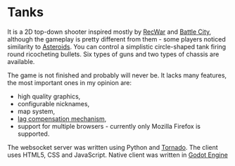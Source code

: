 # Tanks
It is a 2D top-down shooter inspired mostly by [RecWar](http://recwar.50webs.com/) and [Battle City](https://en.wikipedia.org/wiki/Battle_City_%28video_game%29), although the gameplay is pretty different from them - some players noticed similarity to [Asteroids](https://en.wikipedia.org/wiki/Asteroids_%28video_game%29). You can control a simplistic circle-shaped tank firing round ricocheting bullets. Six types of guns and two types of chassis are available.

The game is not finished and probably will never be. It lacks many features, the most important ones in my opinion are:

* high quality graphics,
* configurable nicknames,
* map system,
* [lag compensation mechanism](http://gafferongames.com/networking-for-game-programmers/what-every-programmer-needs-to-know-about-game-networking/),
* support for multiple browsers - currently only Mozilla Firefox is supported.

The websocket server was written using Python and [Tornado](http://www.tornadoweb.org/en/stable/). The client uses HTML5, CSS and JavaScript.
Native client was written in [Godot Engine](https://godotengine.org/)
